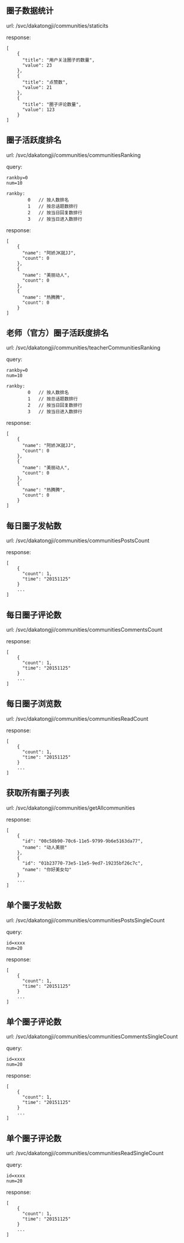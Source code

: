 ## 圈子数据统计

url: /svc/dakatongji/communities/staticits

response:

    [
        {
          "title": "用户关注圈子的数量",
          "value": 23
        },
        {
          "title": "点赞数",
          "value": 21
        },
        {
          "title": "圈子评论数量",
          "value": 123
        }
    ]
    
## 圈子活跃度排名

url: /svc/dakatongji/communities/communitiesRanking

query: 

    rankby=0
    num=10
    
    rankby:
            0   // 按人数排名
            1   // 按总话题数排行
            2   // 按当日回复数排行
            3   // 按当日进入数排行

response:

    [
        {
          "name": "阿娇JK就JJ",
          "count": 0
        },
        {
          "name": "美丽动人",
          "count": 0
        },
        {
          "name": "热腾腾",
          "count": 0
        }
    ]
    
## 老师（官方）圈子活跃度排名

url: /svc/dakatongji/communities/teacherCommunitiesRanking

query: 

    rankby=0
    num=10
    
    rankby:
            0   // 按人数排名
            1   // 按总话题数排行
            2   // 按当日回复数排行
            3   // 按当日进入数排行

response:

    [
        {
          "name": "阿娇JK就JJ",
          "count": 0
        },
        {
          "name": "美丽动人",
          "count": 0
        },
        {
          "name": "热腾腾",
          "count": 0
        }
    ]
    
## 每日圈子发帖数

url: /svc/dakatongji/communities/communitiesPostsCount

response:
    
    [
        {
          "count": 1,
          "time": "20151125"
        }
        ...
    ]
    
## 每日圈子评论数

url: /svc/dakatongji/communities/communitiesCommentsCount

response:
    
    [
        {
          "count": 1,
          "time": "20151125"
        }
        ...
    ]
    
## 每日圈子浏览数

url: /svc/dakatongji/communities/communitiesReadCount

response:
    
    [
        {
          "count": 1,
          "time": "20151125"
        }
        ...
    ]
    
## 获取所有圈子列表

url: /svc/dakatongji/communities/getAllcommunities

response:

    [
        {
          "id": "00c58b90-70c6-11e5-9799-9b6e5163da77",
          "name": "动人美丽"
        },
        {
          "id": "01b23770-73e5-11e5-9ed7-19235bf26c7c",
          "name": "你好美女勾"
        }
        ...
    ]
    
## 单个圈子发帖数

url: /svc/dakatongji/communities/communitiesPostsSingleCount

query: 

    id=xxxx
    num=20

response:

    [
        {
          "count": 1,
          "time": "20151125"
        }
        ...
    ]
    
    
## 单个圈子评论数

url: /svc/dakatongji/communities/communitiesCommentsSingleCount

query: 

    id=xxxx
    num=20

response:

    [
        {
          "count": 1,
          "time": "20151125"
        }
        ...
    ]
    
## 单个圈子评论数

url: /svc/dakatongji/communities/communitiesReadSingleCount

query: 

    id=xxxx
    num=20

response:

    [
        {
          "count": 1,
          "time": "20151125"
        }
        ...
    ]
